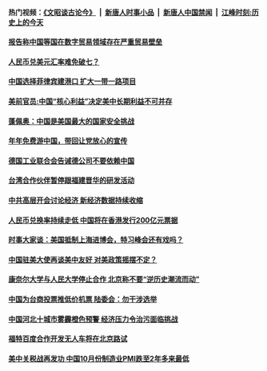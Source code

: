 #### 热门视频：[《文昭谈古论今》](https://github.com/gfw-breaker/wenzhao/blob/master/README.md?t=11010033) &nbsp;|&nbsp; [新唐人时事小品](https://github.com/gfw-breaker/ntdtv-comedy/blob/master/README.md?t=11010033) &nbsp;|&nbsp; [新唐人中国禁闻](https://github.com/gfw-breaker/ntdtv-news/blob/master/README.md?t=11010033) &nbsp;|&nbsp; [江峰时刻:历史上的今天](https://github.com/gfw-breaker/today-in-history/blob/master/README.md?t=11010033) 

#### [报告称中国等国在数字贸易领域存在严重贸易壁垒](../pages/zyyyoeqqvi/4637492.md?t=11010033) 

#### [人民币兑美元汇率难免破七？](../pages/zyyyoeqqvi/4637547.md?t=11010033) 

#### [中国选择菲律宾建港口  扩大一带一路项目](../pages/zyyyoeqqvi/4637512.md?t=11010033) 

#### [美前官员:中国“核心利益”决定美中长期利益不可并存](../pages/zyyyoeqqvi/4637483.md?t=11010033) 

#### [蓬佩奥：中国是美国最大的国家安全挑战](../pages/zyyyoeqqvi/4637417.md?t=11010033) 

#### [年年免费游中国，带回让党放心的宣传 ](../pages/zyyyoeqqvi/4637319.md?t=11010033) 

#### [德国工业联合会告诫德公司不要依赖中国](../pages/zyyyoeqqvi/4636950.md?t=11010033) 

#### [台湾合作伙伴暂停跟福建晋华的研发活动 ](../pages/zyyyoeqqvi/4636942.md?t=11010033) 

#### [中共高层开会讨论经济 新经济数据持续收缩](../pages/zyyyoeqqvi/4636931.md?t=11010033) 

#### [人民币兑换率持续走低 中国将在香港发行200亿元票据](../pages/zyyyoeqqvi/4636922.md?t=11010033) 

#### [时事大家谈：美国抵制上海进博会，特习峰会还有戏吗？](../pages/zyyyoeqqvi/4636915.md?t=11010033) 

#### [中国驻美大使再谈美中友好 对美政策摇摆不定？](../pages/zyyyoeqqvi/4636804.md?t=11010033) 

#### [康奈尔大学与人民大学停止合作 北京称不要“逆历史潮流而动” ](../pages/zyyyoeqqvi/4636776.md?t=11010033) 

#### [中国为台商投票推低价机票  陆委会：勿干涉选举 ](../pages/zyyyoeqqvi/4636722.md?t=11010033) 

#### [中国河北十城市雾霾橙色预警 经济压力令治污面临挑战](../pages/zyyyoeqqvi/4636629.md?t=11010033) 

#### [福特百度合作开发无人车将在北京路试](../pages/zyyyoeqqvi/4636548.md?t=11010033) 

#### [美中关税战再发功 中国10月份制造业PMI跌至2年多来最低](../pages/zyyyoeqqvi/4636439.md?t=11010033) 

